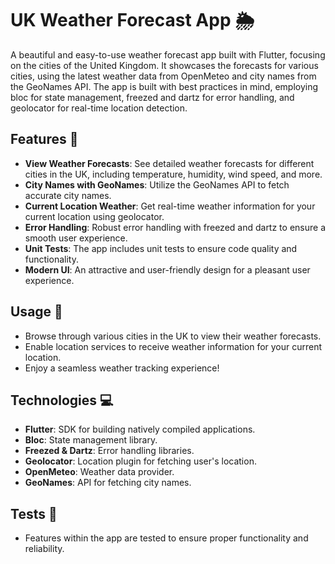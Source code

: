 # UK Weather Forecast App 🌦️

A beautiful and easy-to-use weather forecast app built with Flutter, focusing on the cities of the United Kingdom. It showcases the forecasts for various cities, using the latest weather data from OpenMeteo and city names from the GeoNames API. The app is built with best practices in mind, employing bloc for state management, freezed and dartz for error handling, and geolocator for real-time location detection.

## Features 🚀

- **View Weather Forecasts**: See detailed weather forecasts for different cities in the UK, including temperature, humidity, wind speed, and more.
- **City Names with GeoNames**: Utilize the GeoNames API to fetch accurate city names.
- **Current Location Weather**: Get real-time weather information for your current location using geolocator.
- **Error Handling**: Robust error handling with freezed and dartz to ensure a smooth user experience.
- **Unit Tests**: The app includes unit tests to ensure code quality and functionality.
- **Modern UI**: An attractive and user-friendly design for a pleasant user experience.



## Usage 📱

- Browse through various cities in the UK to view their weather forecasts.
- Enable location services to receive weather information for your current location.
- Enjoy a seamless weather tracking experience!

## Technologies 💻

- **Flutter**: SDK for building natively compiled applications.
- **Bloc**: State management library.
- **Freezed & Dartz**: Error handling libraries.
- **Geolocator**: Location plugin for fetching user's location.
- **OpenMeteo**: Weather data provider.
- **GeoNames**: API for fetching city names.

## Tests 🧪

- Features within the app are tested to ensure proper functionality and reliability.

